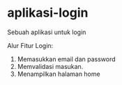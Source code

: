 # aplikasi-login
Sebuah aplikasi untuk login

Alur Fitur Login:
1. Memasukkan email dan password
2. Memvalidasi masukan.
3. Menampilkan halaman home
